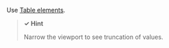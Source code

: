 Use [Table elements](https://developer.mozilla.org/en-US/docs/Web/HTML/Element#table_content).

> **✓ Hint**
>
> Narrow the viewport to see truncation of values.

<script src="{{path '/assets/scripts/open-ext-links-in-new-window.js'}}" />
